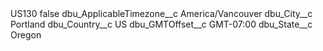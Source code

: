 <?xml version="1.0" encoding="UTF-8"?>
<CustomMetadata xmlns="http://soap.sforce.com/2006/04/metadata" xmlns:xsi="http://www.w3.org/2001/XMLSchema-instance" xmlns:xsd="http://www.w3.org/2001/XMLSchema">
    <label>US130</label>
    <protected>false</protected>
    <values>
        <field>dbu_ApplicableTimezone__c</field>
        <value xsi:type="xsd:string">America/Vancouver</value>
    </values>
    <values>
        <field>dbu_City__c</field>
        <value xsi:type="xsd:string">Portland</value>
    </values>
    <values>
        <field>dbu_Country__c</field>
        <value xsi:type="xsd:string">US</value>
    </values>
    <values>
        <field>dbu_GMTOffset__c</field>
        <value xsi:type="xsd:string">GMT-07:00</value>
    </values>
    <values>
        <field>dbu_State__c</field>
        <value xsi:type="xsd:string">Oregon</value>
    </values>
</CustomMetadata>

